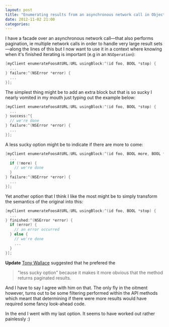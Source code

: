 ```yaml
---
layout: post
title: "Enumerating results from an asynchronous network call in Objective-C"
date: 2012-11-02 21:00
categories:
---
```

I have a facade over an asynchronous network call—that also performs pagination, ie multiple network calls in order to handle very large result sets—along the lines of this but I now want to use it in a context where knowing when it's finished iterating is important (e.g in an `NSOperation`):

``` objective-c
[myClient enumerateFoosAtURL:URL usingBlock:^(id foo, BOOL *stop) {
  ...
} failure:^(NSError *error) {
  ...
}];
```

The simplest thing might be to add an extra block but that is so sucky I nearly vomited in my mouth just typing out the example below:

``` objective-c
[myClient enumerateFoosAtURL:URL usingBlock:^(id foo, BOOL *stop) {
  ...
} success:^{
  // we're done
} failure:^(NSError *error) {
  ...
}];
```

A less sucky option might be to indicate if there are more to come:

``` objective-c
[myClient enumerateFoosAtURL:URL usingBlock:^(id foo, BOOL more, BOOL *stop) {
  ...
  if (!more) {
    // we're done
  }
} failure:^(NSError *error) {
  ...
}];
```

Yet another option that I think I like the most might be to simply transform the semantics of the original into this:

``` objective-c
[myClient enumerateFoosAtURL:URL usingBlock:^(id foo, BOOL *stop) {
  ...
} finished:^(NSError *error) {
  if (error) {
    // an error occurred
  } else {
    // we're done
    ...
  }
}];
```

**Update** [Tony Wallace](http://tonywallace.com) suggested that he prefered the

> "less sucky option" because it makes it more obvious that the method returns paginated results.

And I have to say I agree with him on that. The only fly in the oitment however, turns out to be some filtering performed within the API methods which meant that determining if there were more results would have required some fancy look-ahead code.

In the end I went with my last option. It seems to have worked out rather painlessly :)
